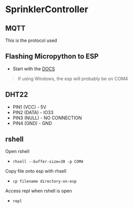 # SprinklerController

## MQTT
This is the protocol used 

## Flashing Micropython to ESP
- Start with the [DOCS](https://docs.micropython.org/en/latest/esp32/tutorial/intro.html)

> If using Windows, the esp will probably be on COM4

## DHT22
- PIN1 (VCC) - 5V
- PIN2 (DATA) - IO33
- PIN3 (NULL) - NO CONNECTION
- PIN4 (GND) - GND

## rshell
Open rshell

- `rhsell --buffer-size=30 -p COM4`

Copy file onto esp with rhsell

- `cp filename directory-on-esp`

Access repl when rshell is open

- `repl`
